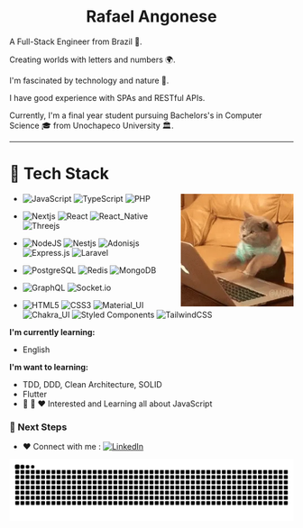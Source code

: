 <h1 align="center"> <strong>Rafael Angonese</strong></h1>

<p align="left">
A Full-Stack Engineer from Brazil 🚀.
</p>

<p align="left">
Creating worlds with letters and numbers 🌍.
</p>

<p align="left">
I'm fascinated by technology and nature 🌊.
</p>

<p align="left">
I have good experience with SPAs and RESTful APIs.
</P>

<p align="left">
Currently, I'm a final year student pursuing Bachelors's in Computer Science 🎓 from Unochapeco University 🏛.
</p>

---

# 🔮 **Tech Stack**

<img align="right" height="200" width="200" src="./assets/gifs/cat.webp" alt="Programmation" />


- ![JavaScript](https://img.shields.io/badge/-JavaScript-black?&logo=JavaScript)
  ![TypeScript](https://img.shields.io/badge/-TypeScript-black?&logo=TypeScript)
  ![PHP](https://img.shields.io/badge/PHP-%23777BB4.svg?logo=php&logoColor=white)

- ![Nextjs](https://img.shields.io/badge/Nextjs-%23000000.svg?logo=next.js&logoColor=white)
  ![React](https://img.shields.io/badge/React-%2320232a.svg?logo=react&logoColor=%2361DAFB)
  ![React_Native](https://img.shields.io/badge/React_Native-%2320232a.svg?logo=react&logoColor=%2361DAFB)
  ![Threejs](https://img.shields.io/badge/Threejs-black?logo=three.js&logoColor=white)

- ![NodeJS](https://img.shields.io/badge/Nodejs-%2343853D.svg?logo=node.js&logoColor=white)
  ![Nestjs](https://img.shields.io/badge/Nestjs-%23E0234E?logo=nestjs&logoColor=white")
  ![Adonisjs](https://img.shields.io/badge/-Adonisjs-black?&logo=Adonisjs)
  ![Express.js](https://img.shields.io/badge/Express.js-%23404d59.svg?logo=express&logoColor=%2361DAFB)
  ![Laravel](https://img.shields.io/badge/Laravel-%23FF2D20.svg?logo=laravel&logoColor=white)

- ![PostgreSQL](https://img.shields.io/badge/Postgres-%23316192.svg?logo=postgresql&logoColor=white)
  ![Redis](https://img.shields.io/badge/Redis-%23DD0031.svg?logo=redis&logoColor=white)
  ![MongoDB](https://img.shields.io/badge/MongoDB-%234ea94b.svg?logo=mongodb&logoColor=white)

- ![GraphQL](https://img.shields.io/badge/-GraphQL-black?&logo=Graphql&logoColor=e535ab)
  ![Socket.io](https://img.shields.io/badge/-Socket.io-black?&logo=socket.io)

- ![HTML5](https://img.shields.io/badge/HTML5-%23E34F26.svg?logo=html5&logoColor=white)
  ![CSS3](https://img.shields.io/badge/CSS3-%231572B6.svg?logo=css3&logoColor=white)
  ![Material_UI](https://img.shields.io/badge/Material_UI-%230081CB.svg?logo=material-ui&logoColor=white)
  ![Chakra_UI](https://img.shields.io/badge/-Chakra_UI-black?&logo=Chakra-ui)
  ![Styled Components](https://img.shields.io/badge/Styled_Components-DB7093?logo=styled-components&logoColor=white)
  ![TailwindCSS](https://img.shields.io/badge/Tailwindcss-%2338B2AC.svg?logo=tailwind-css&logoColor=white)

**I'm currently learning:**

- English

**I'm want to learning:**

- TDD, DDD, Clean Architecture, SOLID
- Flutter
- 🌱 🚀 ❤️ Interested and Learning all about JavaScript

### 👣 Next Steps

- ❤️ Connect with me :
  [![LinkedIn](https://img.shields.io/badge/-LinkedIn-blue?&logo=Linkedin&logoColor=white&link=https://www.linkedin.com/in/rafael-angonese-12373a191/)](https://www.linkedin.com/in/rafael-angonese-12373a191/)

![Snake animation](https://github.com/rafael-angonese/rafael-angonese/blob/output/github-contribution-grid-snake.svg)
